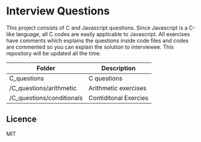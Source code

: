# Interview Questions
This project consists of C and Javascript questions. Since Javascript is a C-like language, all C codes are easily applicable to Javascript. All exercises have comments which explains the questions inside code files and codes are commented so you can explain the solution to interviewee. This repository will be updated all the time.

|Folder|Description  |
|--|--|
|C_questions|C questions  |
|/C_questions/arithmetic|Arithmetic exercises|
|/C_questions/conditionals|Contiditonal Exercies|

## Licence
MIT